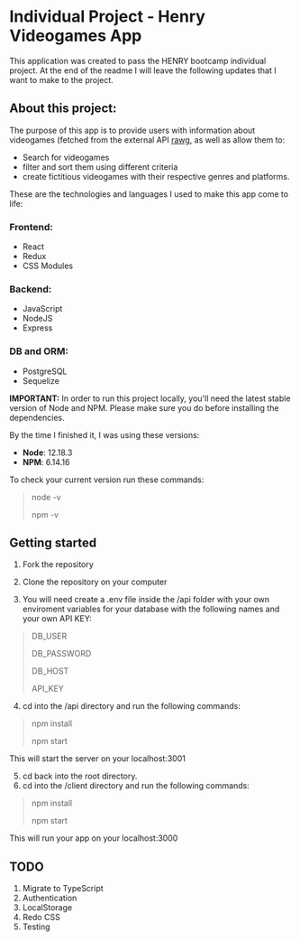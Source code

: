 # Individual Project - Henry Videogames App

This application was created to pass the HENRY bootcamp individual project. At the end of the readme I will leave the following updates that I want to make to the project.

## About this project:

The purpose of this app is to provide users with information about videogames (fetched from the external API [rawg](https://rawg.io/apidocs), as well as allow them to:

- Search for videogames
- filter and sort them using different criteria
- create fictitious videogames with their respective genres and platforms.

These are the technologies and languages I used to make this app come to life:

### Frontend:

- React
- Redux
- CSS Modules

### Backend:

- JavaScript
- NodeJS
- Express

### DB and ORM:

- PostgreSQL
- Sequelize

**IMPORTANT:** In order to run this project locally, you'll need the latest stable version of Node and NPM. Please make sure you do before installing the dependencies.

By the time I finished it, I was using these versions:

- **Node**: 12.18.3
- **NPM**: 6.14.16

To check your current version run these commands:

> node -v
>
> npm -v

## Getting started

1. Fork the repository
2. Clone the repository on your computer

3. You will need create a .env file inside the /api folder with your own enviroment variables for your database with the following names and your own API KEY:

> DB_USER
>
> DB_PASSWORD
>
> DB_HOST
>
> API_KEY

4. cd into the /api directory and run the following commands:

> npm install
>
> npm start

This will start the server on your localhost:3001

5. cd back into the root directory.
6. cd into the /client directory and run the following commands:

> npm install
>
> npm start

This will run your app on your localhost:3000

## TODO

1. Migrate to TypeScript
2. Authentication
3. LocalStorage
4. Redo CSS
5. Testing
